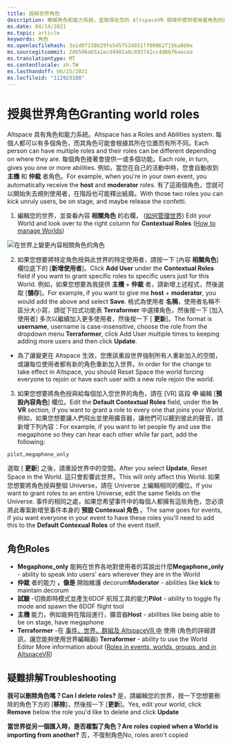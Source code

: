 ```yaml
---
title: 授與世界角色
description: 瞭解角色和能力系統，並取得在您的 AltspaceVR 領域中提供使用者角色的逐步指示。
ms.date: 04/14/2021
ms.topic: article
keywords: 角色
ms.openlocfilehash: 3a1d0f138b29fe545f52d851ff00062f156a860e
ms.sourcegitcommit: 2db596ab5a1ecd4901a8c893741cc4d06f6aecea
ms.translationtype: MT
ms.contentlocale: zh-TW
ms.lasthandoff: 06/25/2021
ms.locfileid: "112923188"
---
```

# <a name="granting-world-roles"></a><span data-ttu-id="ba27d-104">授與世界角色</span><span class="sxs-lookup"><span data-stu-id="ba27d-104">Granting world roles</span></span>

<span data-ttu-id="ba27d-105">Altspace 具有角色和能力系統。</span><span class="sxs-lookup"><span data-stu-id="ba27d-105">Altspace has a Roles and Abilities system.</span></span> <span data-ttu-id="ba27d-106">每個人都可以有多個角色，而其角色可能會根據其所在位置而有所不同。</span><span class="sxs-lookup"><span data-stu-id="ba27d-106">Each person can have multiple roles and their roles can be different depending on where they are.</span></span> <span data-ttu-id="ba27d-107">每個角色接著會提供一或多個功能。</span><span class="sxs-lookup"><span data-stu-id="ba27d-107">Each role, in turn, gives you one or more abilities.</span></span> <span data-ttu-id="ba27d-108">例如，當您在自己的活動中時，您會自動收到 **主機** 和 **仲裁** 者角色。</span><span class="sxs-lookup"><span data-stu-id="ba27d-108">For example, when you're in your own event, you automatically receive the **host** and **moderator** roles.</span></span> <span data-ttu-id="ba27d-109">有了這兩個角色，您就可以開始失去規則使用者，在階段也可能釋出紙屑。</span><span class="sxs-lookup"><span data-stu-id="ba27d-109">With those two roles you can kick unruly users, be on stage, and maybe release the confetti.</span></span>

1. <span data-ttu-id="ba27d-110">編輯您的世界，並查看內容 **相關角色** 的右欄， ([如何管理世界](managing-worlds.md)) </span><span class="sxs-lookup"><span data-stu-id="ba27d-110">Edit your World and look over to the right column for **Contextual Roles** ([How to manage Worlds](managing-worlds.md))</span></span>

![在世界上變更內容相關角色的角色](images/granting-roles.png)

2. <span data-ttu-id="ba27d-112">如果您想要將特定角色授與此世界的特定使用者，請按一下 [內容 **相關角色**] 欄位底下的 [**新增使用者**]。</span><span class="sxs-lookup"><span data-stu-id="ba27d-112">Click **Add User** under the **Contextual Roles** field if you want to grant specific roles to specific users just for this World.</span></span> <span data-ttu-id="ba27d-113">例如，如果您想要為我提供 **主機**  +  **仲裁** 者，請新增上述程式，然後選取 [**儲存**]。</span><span class="sxs-lookup"><span data-stu-id="ba27d-113">For example, if you want to give me **host** + **moderator**, you would add the above and select **Save**.</span></span> <span data-ttu-id="ba27d-114">格式為使用者 **名稱**，使用者名稱不區分大小寫，請從下拉式功能表 **Terraformer** 中選擇角色，然後按一下 [加入使用者] 多次以繼續加入更多使用者，然後按一下 [ **更新**]。</span><span class="sxs-lookup"><span data-stu-id="ba27d-114">The format is **username**, username is case-insensitive, choose the role from the dropdown menu **Terraformer**, click Add User multiple times to keeping adding more users and then click **Update**.</span></span>

* <span data-ttu-id="ba27d-115">為了讓變更在 Altspace 生效，您應該重設世界強制所有人重新加入的空間，或讓每位使用者都有新的角色重新加入世界。</span><span class="sxs-lookup"><span data-stu-id="ba27d-115">In order for the change to take effect in Altspace, you should Reset Space the world forcing everyone to rejoin or have each user with a new role rejoin the world.</span></span>

3. <span data-ttu-id="ba27d-116">如果您想要將角色授與給每個加入您世界的角色，請在 [VR] 區段 **中** 編輯 [**預設內容角色**] 欄位。</span><span class="sxs-lookup"><span data-stu-id="ba27d-116">Edit the **Default Contextual Roles** field, under the **In VR** section, if you want to grant a role to every one that joins your World.</span></span> <span data-ttu-id="ba27d-117">例如，如果您想要讓人們飛出並使用擴音器，讓他們可以聽到彼此的聲音，請新增下列內容：</span><span class="sxs-lookup"><span data-stu-id="ba27d-117">For example, if you want to let people fly and use the megaphone so they can hear each other while far part, add the following:</span></span>

```
pilot,megaphone_only
```

<span data-ttu-id="ba27d-118">選取 [ **更新**] 之後，請重設世界中的空間。</span><span class="sxs-lookup"><span data-stu-id="ba27d-118">After you select **Update**, Reset Space in the World.</span></span> <span data-ttu-id="ba27d-119">這只會影響此世界。</span><span class="sxs-lookup"><span data-stu-id="ba27d-119">This will only affect this World.</span></span> <span data-ttu-id="ba27d-120">如果您想要將角色授與整個 Universe，請在 Universe 上編輯相同的欄位。</span><span class="sxs-lookup"><span data-stu-id="ba27d-120">If you want to grant roles to an entire Universe, edit the same fields on the Universe.</span></span> <span data-ttu-id="ba27d-121">事件的相同之處，如果您希望事件中的每個人都擁有這些角色，您必須將此專案新增至事件本身的 **預設 Contexual 角色** 。</span><span class="sxs-lookup"><span data-stu-id="ba27d-121">The same goes for events, if you want everyone in your event to have these roles you'll need to add this to the **Default Contexual Roles** of the event itself.</span></span>

## <a name="roles"></a><span data-ttu-id="ba27d-122">角色</span><span class="sxs-lookup"><span data-stu-id="ba27d-122">Roles</span></span>

* <span data-ttu-id="ba27d-123">**Megaphone_only** 能夠在世界各地對使用者的耳說出什麼</span><span class="sxs-lookup"><span data-stu-id="ba27d-123">**Megaphone_only** - ability to speak into users' ears wherever they are in the World</span></span>
* <span data-ttu-id="ba27d-124">**仲裁** 者的能力 **，像是** 開始維護 decorum</span><span class="sxs-lookup"><span data-stu-id="ba27d-124">**Moderator** - abilities like **kick** to maintain decorum</span></span>
* <span data-ttu-id="ba27d-125">**試驗** -切換即時模式並產生6DOF 航班工具的能力</span><span class="sxs-lookup"><span data-stu-id="ba27d-125">**Pilot** - ability to toggle fly mode and spawn the 6DOF flight tool</span></span>
* <span data-ttu-id="ba27d-126">**主機** 能力，例如能夠在階段進行，擴音器</span><span class="sxs-lookup"><span data-stu-id="ba27d-126">**Host** - abilities like being able to be on stage, have megaphone</span></span>
* <span data-ttu-id="ba27d-127">**Terraformer** -在 [事件、世界、群組及 AltspaceVR 中](../getting-started/roles.md) 使用 (角色的詳細資訊，讓您能夠使用世界編輯器) </span><span class="sxs-lookup"><span data-stu-id="ba27d-127">**Terraformer** - ability to use the World Editor More information about ([Roles in events, worlds, groups, and in AltspaceVR](../getting-started/roles.md))</span></span>

## <a name="troubleshooting"></a><span data-ttu-id="ba27d-128">疑難排解</span><span class="sxs-lookup"><span data-stu-id="ba27d-128">Troubleshooting</span></span>

<span data-ttu-id="ba27d-129">**我可以刪除角色嗎？**</span><span class="sxs-lookup"><span data-stu-id="ba27d-129">**Can I delete roles?**</span></span>
<span data-ttu-id="ba27d-130">是，請編輯您的世界，按一下您想要刪除的角色下方的 [**移除**]，然後按一下 [**更新**]。</span><span class="sxs-lookup"><span data-stu-id="ba27d-130">Yes, edit your world, click **Remove** below the role you'd like to delete and click **Update**</span></span>

<span data-ttu-id="ba27d-131">**當世界從另一個匯入時，是否複製了角色？**</span><span class="sxs-lookup"><span data-stu-id="ba27d-131">**Are roles copied when a World is importing from another?**</span></span>
<span data-ttu-id="ba27d-132">否，不復制角色</span><span class="sxs-lookup"><span data-stu-id="ba27d-132">No, roles aren't copied</span></span>